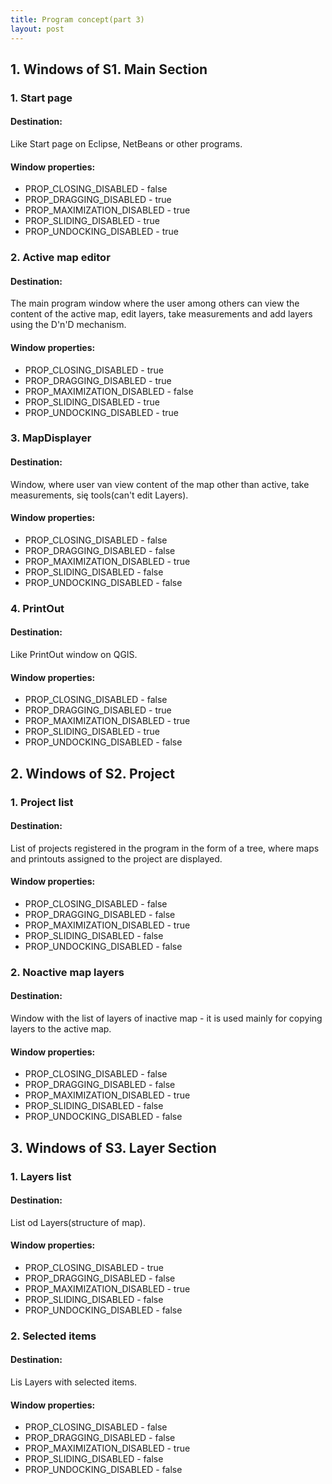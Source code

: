 ```yaml
---
title: Program concept(part 3)
layout: post
---
```


## 1. Windows of S1. Main Section 
### 1. Start page
#### Destination:  
Like Start page on Eclipse, NetBeans or other programs.
#### Window properties:  
- PROP_CLOSING_DISABLED - false
- PROP_DRAGGING_DISABLED - true
- PROP_MAXIMIZATION_DISABLED - true
- PROP_SLIDING_DISABLED - true  
- PROP_UNDOCKING_DISABLED - true

### 2. Active map editor
#### Destination:  
The main program window where the user among others can view the content of the active map, edit layers, take measurements and add layers using the D'n'D mechanism.
#### Window properties:  
- PROP_CLOSING_DISABLED - true
- PROP_DRAGGING_DISABLED - true
- PROP_MAXIMIZATION_DISABLED - false
- PROP_SLIDING_DISABLED - true  
- PROP_UNDOCKING_DISABLED - true

### 3. MapDisplayer
#### Destination:  
Window, where user van view content of the map other than active, take measurements, się tools(can't edit Layers).
#### Window properties:  
 - PROP_CLOSING_DISABLED - false
- PROP_DRAGGING_DISABLED - false
- PROP_MAXIMIZATION_DISABLED - true
- PROP_SLIDING_DISABLED - false  
- PROP_UNDOCKING_DISABLED - false

### 4. PrintOut
#### Destination:  
Like PrintOut window on QGIS.
#### Window properties:  
 - PROP_CLOSING_DISABLED - false
- PROP_DRAGGING_DISABLED - true
- PROP_MAXIMIZATION_DISABLED - true
- PROP_SLIDING_DISABLED - true  
- PROP_UNDOCKING_DISABLED - false

## 2. Windows of S2. Project 
### 1. Project list
#### Destination:  
List of projects registered in the program in the form of a tree, where maps and printouts assigned to the project are displayed.
#### Window properties:  
- PROP_CLOSING_DISABLED - false
- PROP_DRAGGING_DISABLED - false
- PROP_MAXIMIZATION_DISABLED - true
- PROP_SLIDING_DISABLED - false  
- PROP_UNDOCKING_DISABLED - false

### 2. Noactive map layers
#### Destination:  
Window with the list of layers of inactive map - it is used mainly for copying layers to the active map.
#### Window properties:  
- PROP_CLOSING_DISABLED - false
- PROP_DRAGGING_DISABLED - false
- PROP_MAXIMIZATION_DISABLED - true
- PROP_SLIDING_DISABLED - false  
- PROP_UNDOCKING_DISABLED - false

## 3. Windows of S3. Layer Section 
### 1. Layers list
#### Destination:  
List od Layers(structure of map).
#### Window properties:  
- PROP_CLOSING_DISABLED - true
- PROP_DRAGGING_DISABLED - false
- PROP_MAXIMIZATION_DISABLED - true
- PROP_SLIDING_DISABLED - false  
- PROP_UNDOCKING_DISABLED - false

### 2. Selected items
#### Destination:  
Lis Layers with selected items.
#### Window properties:  
- PROP_CLOSING_DISABLED - false
- PROP_DRAGGING_DISABLED - false
- PROP_MAXIMIZATION_DISABLED - true
- PROP_SLIDING_DISABLED - false  
- PROP_UNDOCKING_DISABLED - false


